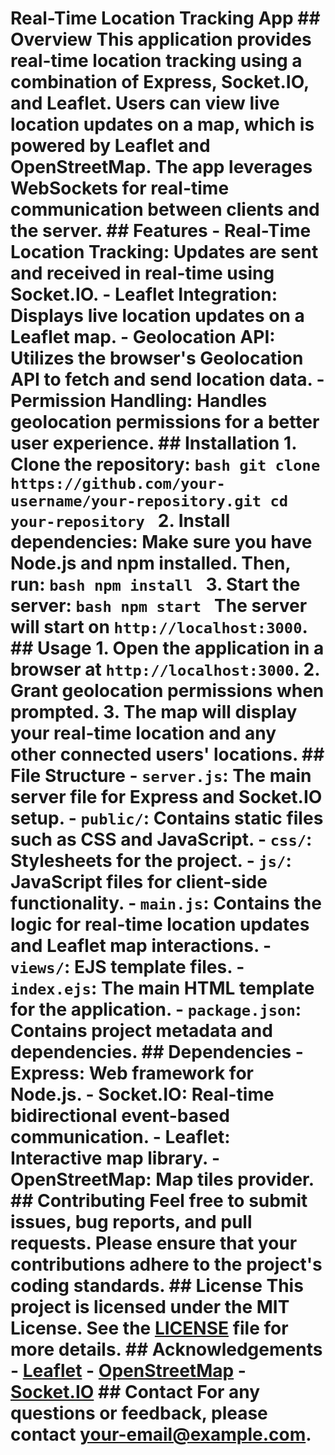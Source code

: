 # Real-Time Location Tracking App ## Overview This application provides real-time location tracking using a combination of Express, Socket.IO, and Leaflet. Users can view live location updates on a map, which is powered by Leaflet and OpenStreetMap. The app leverages WebSockets for real-time communication between clients and the server. ## Features - **Real-Time Location Tracking**: Updates are sent and received in real-time using Socket.IO. - **Leaflet Integration**: Displays live location updates on a Leaflet map. - **Geolocation API**: Utilizes the browser's Geolocation API to fetch and send location data. - **Permission Handling**: Handles geolocation permissions for a better user experience. ## Installation 1. **Clone the repository:** `bash git clone https://github.com/your-username/your-repository.git cd your-repository ` 2. **Install dependencies:** Make sure you have Node.js and npm installed. Then, run: `bash npm install ` 3. **Start the server:** `bash npm start ` The server will start on `http://localhost:3000`. ## Usage 1. Open the application in a browser at `http://localhost:3000`. 2. Grant geolocation permissions when prompted. 3. The map will display your real-time location and any other connected users' locations. ## File Structure - `server.js`: The main server file for Express and Socket.IO setup. - `public/`: Contains static files such as CSS and JavaScript. - `css/`: Stylesheets for the project. - `js/`: JavaScript files for client-side functionality. - `main.js`: Contains the logic for real-time location updates and Leaflet map interactions. - `views/`: EJS template files. - `index.ejs`: The main HTML template for the application. - `package.json`: Contains project metadata and dependencies. ## Dependencies - **Express**: Web framework for Node.js. - **Socket.IO**: Real-time bidirectional event-based communication. - **Leaflet**: Interactive map library. - **OpenStreetMap**: Map tiles provider. ## Contributing Feel free to submit issues, bug reports, and pull requests. Please ensure that your contributions adhere to the project's coding standards. ## License This project is licensed under the MIT License. See the [LICENSE](LICENSE) file for more details. ## Acknowledgements - [Leaflet](https://leafletjs.com/) - [OpenStreetMap](https://www.openstreetmap.org/) - [Socket.IO](https://socket.io/) ## Contact For any questions or feedback, please contact [your-email@example.com](mailto:your-email@example.com).
